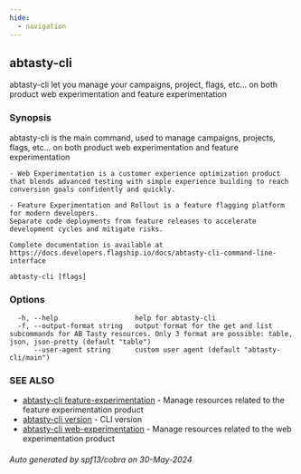 ```yaml
---
hide:
  - navigation
---
```

## abtasty-cli

abtasty-cli let you manage your campaigns, project, flags, etc... on both product web experimentation and feature experimentation

### Synopsis

abtasty-cli is the main command, used to manage campaigns, projects, flags, etc... on both product web experimentation and feature experimentation
	
	- Web Experimentation is a customer experience optimization product that blends advanced testing with simple experience building to reach conversion goals confidently and quickly.

	- Feature Experimentation and Rollout is a feature flagging platform for modern developers. 
	Separate code deployments from feature releases to accelerate development cycles and mitigate risks.
	
	Complete documentation is available at https://docs.developers.flagship.io/docs/abtasty-cli-command-line-interface

```
abtasty-cli [flags]
```

### Options

```
  -h, --help                   help for abtasty-cli
  -f, --output-format string   output format for the get and list subcommands for AB Tasty resources. Only 3 format are possible: table, json, json-pretty (default "table")
      --user-agent string      custom user agent (default "abtasty-cli/main")
```

### SEE ALSO

* [abtasty-cli feature-experimentation](abtasty-cli_feature-experimentation.md)	 - Manage resources related to the feature experimentation product
* [abtasty-cli version](abtasty-cli_version.md)	 - CLI version
* [abtasty-cli web-experimentation](abtasty-cli_web-experimentation.md)	 - Manage resources related to the web experimentation product

###### Auto generated by spf13/cobra on 30-May-2024
